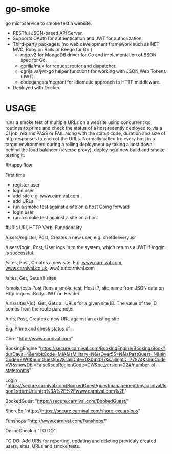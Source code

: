 # go-smoke
go microservice to smoke test a website. 

- RESTful JSON-based API Server. 
- Supports OAuth for authentication and JWT for authorization.
- Third-party packages: (no web development framework such as NET MVC, Ruby on Rails or Beego for Go.)
    - mgo.v2 for MongoDB driver for Go and implementation of BSON spec for Go.
    - gorilla/mux for request router and dispatcher.
    - dgrijalva/jwt-go helper functions for working with JSON Web Tokens (JWT).
    - codegangsta/negroni for idiomatic approach to HTTP middleware.
- Deployed with Docker.

# USAGE
runs a smoke test of multiple URLs on a website using concurrent go routines to prime and check the status of a host recently deployed to via a CI job, returns PASS or FAIL along with the status code, duration and size of http responses to each of the URLs. Normally called fro every host in a target environment during a rolling deployment by taking a host down behind the load balancer (reverse proxy), deploying a new build and smoke testing it. 

#Happy flow

First time
- register user
- login user
- add site e.g. www.carnival.com
- add URLs
- run a smoke test against a site on a host
Going forward 
- login user
- run a smoke test against a site on a host

#URIs
URI,                    HTTP Verb,           Functionality

/users/register,         Post,                Creates a new user, e.g. chefdeliveryusr

/users/login,            Post,                User logs in to the system, which returns a JWT if loggin is successful. 

/sites,                  Post,                Creates a new site. E.g. www.carnival.com, www.carnival.co.uk, ww4.uatcarnival.com

/sites,                  Get,                 Gets all sites

/smoketests             Post                Runs a smoke test. Host IP, site name from JSON data on Http request Body. JWT on Header.

/urls/sites/{id},        Get,                 Gets all URLs for a given site ID. The value of the ID comes from the route parameter

/urls,                   Post,                Creates a new URL against an existing site

E.g. Prime and check status of .. 

 Core           "http://www.carnival.com"
 
 BookingEngine  "https://secure.carnival.com/BookingEngine/Booking/Book?durDays=4&embkCode=MIA&isMilitary=N&isOver55=N&isPastGuest=N&itinCode=ZW0&numGuests=2&sailDate=03062017&sailingID=77874&shipCode=VI&showDbl=False&subRegionCode=CW&be_version=22#/number-of-staterooms"
 
 Login          "https://secure.carnival.com/BookedGuest/guestmanagement/mycarnival/logon?returnUrl=http%3A%2F%2Fwww.carnival.com%2F" 
 
 BookedGuest    "https://secure.carnival.com/BookedGuest/"
 
 ShoreEx        "https://https://secure.carnival.com/shore-excursions"
 
 Funshops       "http://www.carnival.com/Funshops/"                
 
 OnlineCheckIn  "TO DO"
 
TO DO: Add URIs for reporting, updating and deleting previouly created users, sites, URLs and smoke tests.
